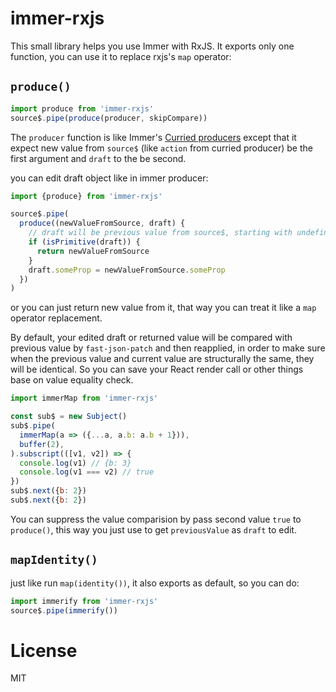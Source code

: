 # immer-rxjs
This small library helps you use Immer with RxJS. It exports only one function, you can use it to replace rxjs's `map` operator:

## `produce()`

```javascript
import produce from 'immer-rxjs'
source$.pipe(produce(producer, skipCompare))
```

The `producer` function is like Immer's [Curried producers](https://immerjs.github.io/immer/docs/curried-produce) except that it expect new value from `source$` (like `action` from curried producer) be the first argument and `draft` to the be second.

you can edit draft object like in immer producer:

```javascript
import {produce} from 'immer-rxjs'

source$.pipe(
  produce((newValueFromSource, draft) {
    // draft will be previous value from source$, starting with undefined
    if (isPrimitive(draft)) {
      return newValueFromSource
    }
    draft.someProp = newValueFromSource.someProp
  })
)
```

or you can just return new value from it, that way you can treat it like a `map` operator replacement.

By default, your edited draft or returned value will be compared with previous value by `fast-json-patch` and then reapplied, in order to make sure when the previous value and current value are structurally the same, they will be identical. So you can save your React render call or other things base on value equality check.

```javascript
import immerMap from 'immer-rxjs'

const sub$ = new Subject()
sub$.pipe(
  immerMap(a => ({...a, a.b: a.b + 1})),
  buffer(2),
).subscript(([v1, v2]) => {
  console.log(v1) // {b: 3}
  console.log(v1 === v2) // true
})
sub$.next({b: 2})
sub$.next({b: 2})
```

You can suppress the value comparision by pass second value `true` to `produce()`, this way you just use  to get `previousValue` as `draft` to edit.

## `mapIdentity()`
just like run `map(identity())`, it also exports as default, so you can do:
```javascript
import immerify from 'immer-rxjs'
source$.pipe(immerify())
```

# License
MIT

